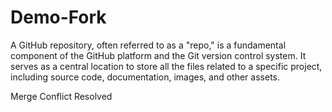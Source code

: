 # Demo-Fork
A GitHub repository, often referred to as a "repo," is a fundamental component of the GitHub platform and the Git version control system. It serves as a central location to store all the files related to a specific project, including source code, documentation, images, and other assets.

Merge Conflict Resolved
